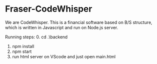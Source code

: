 # Fraser-CodeWhisper
We are CodeWhisper.
This is a financial software based on B/S structure, which is written in Javascript and run on  Node.js server.

Running steps:
0. cd .\backend
1. npm install
2. npm start
3. run html server on VScode and just open main.html


